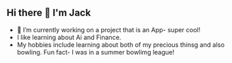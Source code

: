 ## Hi there 👋 I'm Jack

- 🔭 I’m currently working on a project that is an App- super cool!
- I like learning about Ai and Finance.
- My hobbies include learning about both of my precious thinsg and also
  bowling. Fun fact- I was in a summer bowlimg league!
